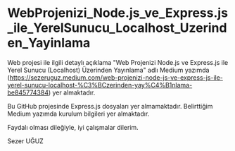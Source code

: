 # WebProjenizi_Node.js_ve_Express.js_ile_YerelSunucu_Localhost_Uzerinden_Yayinlama

Web projesi ile ilgili detaylı açıklama "Web Projenizi Node.js ve Express.js ile Yerel Sunucu (Localhost) Üzerinden Yayınlama" adlı Medium yazımda (https://sezeruguz.medium.com/web-projenizi-node-js-ve-express-js-ile-yerel-sunucu-localhost-%C3%BCzerinden-yay%C4%B1nlama-be845774384) yer almaktadır.

Bu GitHub projesinde Express.js dosyaları yer almamaktadır. Belirttiğim Medium yazımda kurulum bilgileri yer almaktadır.

Faydalı olması dileğiyle, iyi çalışmalar dilerim.

Sezer UĞUZ
